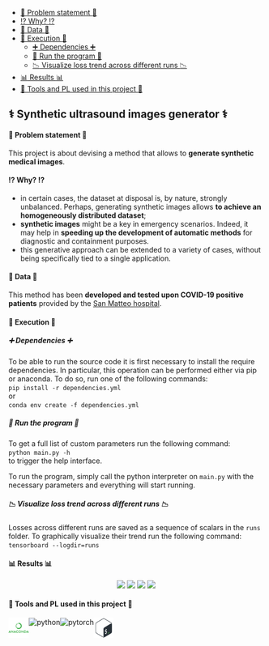 <!--toc:start-->

- [:rotating_light: Problem statement :rotating_light:](#rotatinglight-problem-statement-rotatinglight)
- [:interrobang: Why? :interrobang:](#interrobang-why-interrobang)
- [:floppy_disk: Data :floppy_disk:](#floppydisk-data-floppydisk)
- [:running: Execution :running:](#running-execution-running)
  - [:heavy_plus_sign: Dependencies :heavy_plus_sign:](#heavyplussign-dependencies-heavyplussign)
  - [:rocket: Run the program :rocket:](#rocket-run-the-program-rocket)
  - [:chart_with_downwards_trend: Visualize loss trend across different runs :chart_with_downwards_trend:](#chartwithdownwardstrend-visualize-loss-trend-across-different-runs-chartwithdownwardstrend)
- [:bar_chart: Results :bar_chart:](#barchart-results-barchart)
- [:wrench: Tools and PL used in this project :wrench:](#wrench-tools-and-pl-used-in-this-project-wrench)
<!--toc:end-->

## :medical_symbol: Synthetic ultrasound images generator :medical_symbol:

#### :rotating_light: Problem statement :rotating_light:

This project is about devising a method that allows to **generate synthetic medical images**.

#### :interrobang: Why? :interrobang:

- in certain cases, the dataset at disposal is, by nature, strongly unbalanced. Perhaps, generating synthetic images allows **to achieve an homogeneously distributed dataset**;
- **synthetic images** might be a key in emergency scenarios. Indeed, it may help in **speeding up the development of automatic methods** for diagnostic and containment purposes.
- this generative approach can be extended to a variety of cases, without being specifically tied to a single application.

#### :floppy_disk: Data :floppy_disk:

This method has been **developed and tested upon COVID-19 positive patients** provided by the [San Matteo hospital](http://www.sanmatteo.org/site/home.html).

#### :running: Execution :running:

##### :heavy_plus_sign: Dependencies :heavy_plus_sign:

To be able to run the source code it is first necessary to install the require dependencies. In particular, this operation can be performed either via pip or anaconda. To do so, run one of the following commands:  
`pip install -r dependencies.yml`  
or  
`conda env create -f dependencies.yml`

##### :rocket: Run the program :rocket:

To get a full list of custom parameters run the following command:  
`python main.py -h`  
to trigger the help interface.

To run the program, simply call the python interpreter on `main.py` with the necessary parameters and everything will start running.

##### :chart_with_downwards_trend: Visualize loss trend across different runs :chart_with_downwards_trend:

Losses across different runs are saved as a sequence of scalars in the `runs` folder. To graphically visualize their trend run the following command:  
`tensorboard --logdir=runs`

#### :bar_chart: Results :bar_chart:

<div id="gifs" align="center">
   <img src="https://github.com/MatteoGuglielmi-tech/CovidGAN/blob/main/Images/generator_progress_score-0.gif" /> 
   <img src="https://github.com/MatteoGuglielmi-tech/CovidGAN/blob/main/Images/generator_progress_score-1.gif" /> 
   <img src="https://github.com/MatteoGuglielmi-tech/CovidGAN/blob/main/Images/generator_progress_score-2.gif" /> 
   <img src="https://github.com/MatteoGuglielmi-tech/CovidGAN/blob/main/Images/generator_progress_score-3.gif" /> 
</div>

#### :wrench: Tools and PL used in this project :wrench:

<a href="https://anaconda.com/" target="_blank">
    <img align="left" src="https://github.com/devicons/devicon/blob/master/icons/anaconda/anaconda-original-wordmark.svg" alt="anaconda" height="40px"/> 
</a>
<a href="https://www.python.org/" target="_blank"> 
    <img align="left" src="https://cdn.jsdelivr.net/gh/devicons/devicon/icons/python/python-original.svg" alt="python" height="40px"/>
</a> 
<a href="https://pytorch.org/" target="_blank">
    <img align="left" src="https://cdn.jsdelivr.net/gh/devicons/devicon/icons/pytorch/pytorch-original.svg" alt="pytorch" height="40px"/>
</a>
<a href="http://www.gnu.org/software/bash/" target="_blank">
    <img align="left" src="https://github.com/devicons/devicon/blob/master/icons/bash/bash-original.svg" alt="bash" height="40px"/>
</a>
